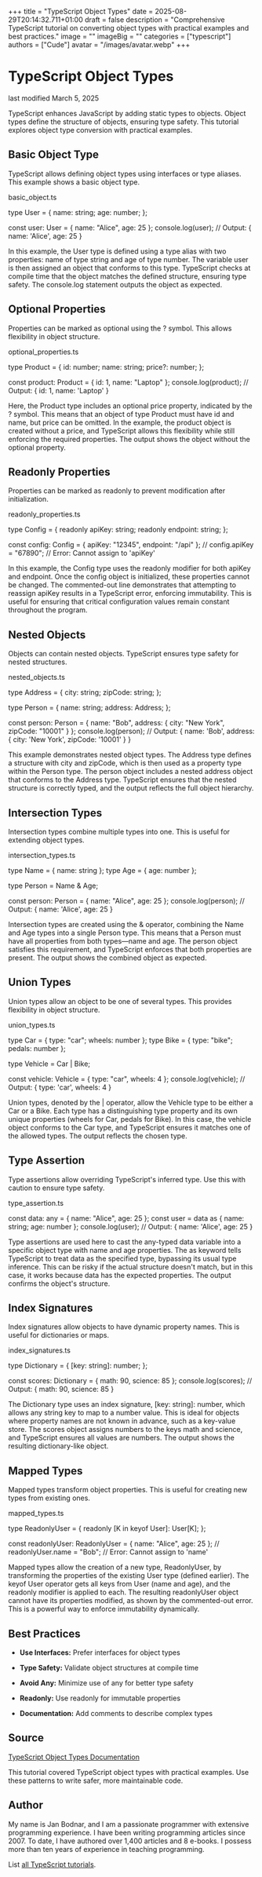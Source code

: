 +++
title = "TypeScript Object Types"
date = 2025-08-29T20:14:32.711+01:00
draft = false
description = "Comprehensive TypeScript tutorial on converting object types with practical examples and best practices."
image = ""
imageBig = ""
categories = ["typescript"]
authors = ["Cude"]
avatar = "/images/avatar.webp"
+++

# TypeScript Object Types

last modified March 5, 2025

TypeScript enhances JavaScript by adding static types to objects. Object types 
define the structure of objects, ensuring type safety. This tutorial explores 
object type conversion with practical examples.

## Basic Object Type

TypeScript allows defining object types using interfaces or type aliases. This 
example shows a basic object type.

basic_object.ts
  

type User = {
    name: string;
    age: number;
};

const user: User = { name: "Alice", age: 25 };
console.log(user);  // Output: { name: 'Alice', age: 25 }

In this example, the User type is defined using a type alias with
two properties: name of type string and
age of type number. The variable user is
then assigned an object that conforms to this type. TypeScript checks at compile
time that the object matches the defined structure, ensuring type safety. The
console.log statement outputs the object as expected.

## Optional Properties

Properties can be marked as optional using the ? symbol. This 
allows flexibility in object structure.

optional_properties.ts
  

type Product = {
    id: number;
    name: string;
    price?: number;
};

const product: Product = { id: 1, name: "Laptop" };
console.log(product);  // Output: { id: 1, name: 'Laptop' }

Here, the Product type includes an optional price
property, indicated by the ? symbol. This means that an object of
type Product must have id and name, but
price can be omitted. In the example, the product
object is created without a price, and TypeScript allows this
flexibility while still enforcing the required properties. The output shows the
object without the optional property.

## Readonly Properties

Properties can be marked as readonly to prevent modification after 
initialization.

readonly_properties.ts
  

type Config = {
    readonly apiKey: string;
    readonly endpoint: string;
};

const config: Config = { apiKey: "12345", endpoint: "/api" };
// config.apiKey = "67890";  // Error: Cannot assign to 'apiKey'

In this example, the Config type uses the readonly
modifier for both apiKey and endpoint. Once the
config object is initialized, these properties cannot be changed.
The commented-out line demonstrates that attempting to reassign
apiKey results in a TypeScript error, enforcing immutability. This
is useful for ensuring that critical configuration values remain constant
throughout the program.

## Nested Objects

Objects can contain nested objects. TypeScript ensures type safety for nested 
structures.

nested_objects.ts
  

type Address = {
    city: string;
    zipCode: string;
};

type Person = {
    name: string;
    address: Address;
};

const person: Person = {
    name: "Bob",
    address: { city: "New York", zipCode: "10001" }
};
console.log(person);  // Output: { name: 'Bob', address: { city: 'New York', zipCode: '10001' } }

This example demonstrates nested object types. The Address type
defines a structure with city and zipCode, which is
then used as a property type within the Person type. The
person object includes a nested address object that
conforms to the Address type. TypeScript ensures that the nested
structure is correctly typed, and the output reflects the full object hierarchy.

## Intersection Types

Intersection types combine multiple types into one. This is useful for extending 
object types.

intersection_types.ts
  

type Name = { name: string };
type Age = { age: number };

type Person = Name &amp; Age;

const person: Person = { name: "Alice", age: 25 };
console.log(person);  // Output: { name: 'Alice', age: 25 }

Intersection types are created using the &amp; operator, combining the
Name and Age types into a single Person
type. This means that a Person must have all properties from both
types—name and age. The person object
satisfies this requirement, and TypeScript enforces that both properties are
present. The output shows the combined object as expected.

## Union Types

Union types allow an object to be one of several types. This provides 
flexibility in object structure.

union_types.ts
  

type Car = { type: "car"; wheels: number };
type Bike = { type: "bike"; pedals: number };

type Vehicle = Car | Bike;

const vehicle: Vehicle = { type: "car", wheels: 4 };
console.log(vehicle);  // Output: { type: 'car', wheels: 4 }

Union types, denoted by the | operator, allow the
Vehicle type to be either a Car or a
Bike. Each type has a distinguishing type property and
its own unique properties (wheels for Car,
pedals for Bike). In this case, the
vehicle object conforms to the Car type, and
TypeScript ensures it matches one of the allowed types. The output reflects the
chosen type.

## Type Assertion

Type assertions allow overriding TypeScript's inferred type. Use this with 
caution to ensure type safety.

type_assertion.ts
  

const data: any = { name: "Alice", age: 25 };
const user = data as { name: string; age: number };
console.log(user);  // Output: { name: 'Alice', age: 25 }

Type assertions are used here to cast the any-typed
data variable into a specific object type with name
and age properties. The as keyword tells TypeScript to
treat data as the specified type, bypassing its usual type
inference. This can be risky if the actual structure doesn't match, but in this
case, it works because data has the expected properties. The output
confirms the object's structure.

## Index Signatures

Index signatures allow objects to have dynamic property names. This is useful 
for dictionaries or maps.

index_signatures.ts
  

type Dictionary = {
    [key: string]: number;
};

const scores: Dictionary = { math: 90, science: 85 };
console.log(scores);  // Output: { math: 90, science: 85 }

The Dictionary type uses an index signature, [key: string]: number, which allows any string key to map to a number value. This is ideal for objects where property names are not known in advance, such as a key-value store. The scores object assigns numbers to the keys math and science, and TypeScript ensures all values are numbers. The output shows the resulting dictionary-like object.

## Mapped Types

Mapped types transform object properties. This is useful for creating new types 
from existing ones.

mapped_types.ts
  

type ReadonlyUser = {
    readonly [K in keyof User]: User[K];
};

const readonlyUser: ReadonlyUser = { name: "Alice", age: 25 };
// readonlyUser.name = "Bob";  // Error: Cannot assign to 'name'

Mapped types allow the creation of a new type, ReadonlyUser, by transforming the properties of the existing User type (defined earlier). The keyof User operator gets all keys from User (name and age), and the readonly modifier is applied to each. The resulting readonlyUser object cannot have its properties modified, as shown by the commented-out error. This is a powerful way to enforce immutability dynamically.

## Best Practices

- **Use Interfaces:** Prefer interfaces for object types

- **Type Safety:** Validate object structures at compile time

- **Avoid Any:** Minimize use of any for better type safety

- **Readonly:** Use readonly for immutable properties

- **Documentation:** Add comments to describe complex types

## Source

[TypeScript Object Types Documentation](https://www.typescriptlang.org/docs/handbook/2/objects.html)

This tutorial covered TypeScript object types with practical examples. Use 
these patterns to write safer, more maintainable code.

## Author

My name is Jan Bodnar, and I am a passionate programmer with extensive
programming experience. I have been writing programming articles since 2007.
To date, I have authored over 1,400 articles and 8 e-books. I possess more
than ten years of experience in teaching programming.

List [all TypeScript tutorials](/all/#typescript).